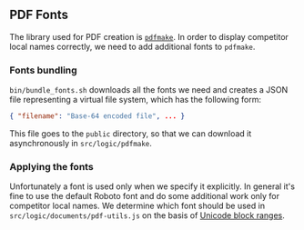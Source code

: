 ## PDF Fonts

The library used for PDF creation is [`pdfmake`](https://github.com/bpampuch/pdfmake).
In order to display competitor local names correctly, we need to add additional fonts to `pdfmake`.

### Fonts bundling
`bin/bundle_fonts.sh` downloads all the fonts we need and creates a JSON file
representing a virtual file system, which has the following form:
```json
{ "filename": "Base-64 encoded file", ... }
```
This file goes to the `public` directory, so that we can download it asynchronously in `src/logic/pdfmake`.

### Applying the fonts
Unfortunately a font is used only when we specify it explicitly.
In general it's fine to use the default Roboto font and do some additional work
only for competitor local names.
We determine which font should be used in `src/logic/documents/pdf-utils.js`
on the basis of [Unicode block ranges](https://en.wikipedia.org/wiki/Unicode_block).

